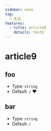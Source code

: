 ```yaml
---
sidebar: none
tag:
  - 生活
features:
  - title: article9
    details: test9
---
```


# article9

## foo

- Type: `string`
- Default: `/`
  :heart:

## bar

- Type: `string`
- Default: `/`
